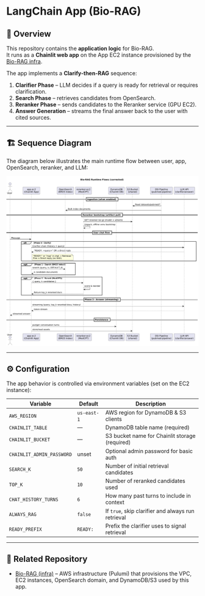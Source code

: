 # LangChain App (Bio-RAG)

## 📘 Overview

This repository contains the **application logic** for Bio-RAG.  
It runs as a **Chainlit web app** on the App EC2 instance provisioned by the [Bio-RAG infra](../).

The app implements a **Clarify-then-RAG** sequence:

1. **Clarifier Phase** – LLM decides if a query is ready for retrieval or requires clarification.
2. **Search Phase** – retrieves candidates from OpenSearch.
3. **Reranker Phase** – sends candidates to the Reranker service (GPU EC2).
4. **Answer Generation** – streams the final answer back to the user with cited sources.

---

## 🏗 Sequence Diagram

The diagram below illustrates the main runtime flow between user, app, OpenSearch, reranker, and LLM:

![LangChain App Sequence](./docs/sequence.png)

---

## ⚙️ Configuration

The app behavior is controlled via environment variables (set on the EC2 instance):

| Variable                  | Default     | Description                                        |
| ------------------------- | ----------- | -------------------------------------------------- |
| `AWS_REGION`              | `us-east-1` | AWS region for DynamoDB & S3 clients               |
| `CHAINLIT_TABLE`          | —           | DynamoDB table name (required)                     |
| `CHAINLIT_BUCKET`         | —           | S3 bucket name for Chainlit storage (required)     |
| `CHAINLIT_ADMIN_PASSWORD` | unset       | Optional admin password for basic auth             |
| `SEARCH_K`                | `50`        | Number of initial retrieval candidates             |
| `TOP_K`                   | `10`        | Number of reranked candidates used                 |
| `CHAT_HISTORY_TURNS`      | `6`         | How many past turns to include in context          |
| `ALWAYS_RAG`              | `false`     | If `true`, skip clarifier and always run retrieval |
| `READY_PREFIX`            | `READY:`    | Prefix the clarifier uses to signal retrieval      |

---

## 🔗 Related Repository

- [Bio-RAG (infra)](../) – AWS infrastructure (Pulumi) that provisions the VPC, EC2 instances, OpenSearch domain, and DynamoDB/S3 used by this app.
